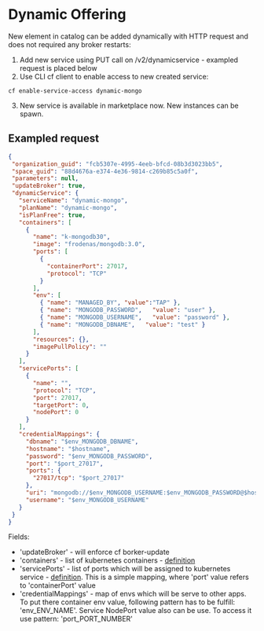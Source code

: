 # Dynamic Offering

New element in catalog can be added dynamically with HTTP request and does not required any broker restarts:

1) Add new service using PUT call on /v2/dynamicservice - exampled request is placed below
2) Use CLI cf client to enable access to new created service:
```
cf enable-service-access dynamic-mongo
```
3) New service is available in marketplace now. New instances can be spawn.

## Exampled request

```json
{
 "organization_guid": "fcb5307e-4995-4eeb-bfcd-08b3d3023bb5",
 "space_guid": "88d4676a-e374-4e36-9814-c269b85c5a0f",
 "parameters": null,
 "updateBroker": true,
 "dynamicService": {
   "serviceName": "dynamic-mongo",
   "planName": "dynamic-mongo",
   "isPlanFree": true,
   "containers": [
     {
       "name": "k-mongodb30",
       "image": "frodenas/mongodb:3.0",
       "ports": [
         {
           "containerPort": 27017,
           "protocol": "TCP"
         }
       ],
       "env": [
         { "name": "MANAGED_BY", "value":"TAP" },
         { "name": "MONGODB_PASSWORD",   "value": "user" },
         { "name": "MONGODB_USERNAME",   "value": "password" },
         { "name": "MONGODB_DBNAME",   "value": "test" }
       ],
       "resources": {},
       "imagePullPolicy": ""
     }
   ],
   "servicePorts": [
     {
       "name": "",
       "protocol": "TCP",
       "port": 27017,
       "targetPort": 0,
       "nodePort": 0
     }
   ],
   "credentialMappings": {
     "dbname": "$env_MONGODB_DBNAME",
     "hostname": "$hostname",
     "password": "$env_MONGODB_PASSWORD",
     "port": "$port_27017",
     "ports": {
       "27017/tcp": "$port_27017"
     },
     "uri": "mongodb://$env_MONGODB_USERNAME:$env_MONGODB_PASSWORD@$hostname:$port_27017/$env_MONGODB_DBNAME",
     "username": "$env_MONGODB_USERNAME"
   }
 }
}
```

Fields:
* 'updateBroker' - will enforce cf borker-update
* 'containers' - list of kubernetes containers - [definition](http://kubernetes.io/docs/api-reference/v1/definitions/#_v1_container)
* 'servicePorts' - list of ports which will be assigned to kubernetes service - [definition](http://kubernetes.io/docs/api-reference/v1/definitions/#_v1_serviceport).
This is a simple mapping, where 'port' value refers to 'containerPort' value
* 'credentialMappings' - map of envs which will be serve to other apps. To put there container env value, following pattern has to be fulfill: 'env_ENV_NAME'.
Service NodePort value also can be use. To access it use pattern: 'port_PORT_NUMBER'